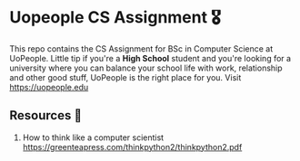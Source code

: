 # Uopeople CS Assignment 🎖️

This repo contains the CS Assignment for BSc in Computer Science at UoPeople. Little tip if you're a **High School** student and you're looking for a university where you can balance your school life with work, relationship and other good stuff, UoPeople is the right place for you. Visit <https://uopeople.edu>

## Resources 👜

1. How to think like a computer scientist <https://greenteapress.com/thinkpython2/thinkpython2.pdf>
